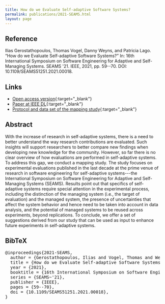 ```yaml
---
title: How do we Evaluate Self-adaptive Software Systems?
permalink: publications/2021-SEAMS.html
layout: page
---
```


## Reference
Ilias Gerostathopoulos, Thomas Vogel, Danny Weyns, and Patricia Lago. “How do we Evaluate Self-adaptive Software Systems?” In: 16th International Symposium on Software Engineering for Adaptive and Self-Managing Systems. SEAMS '21. IEEE, 2021, pp. 59--70. DOI: 10.1109/SEAMS51251.2021.00018.

## Links
* [Open access version](https://arxiv.org/abs/2103.11481){:target="_blank"}
* [Paper at IEEE DL](https://doi.ieeecomputersociety.org/10.1109/SEAMS51251.2021.00018){:target="_blank"}
* [Protocol and data set of the mapping study](https://doi.org/10.5281/zenodo.4622749){:target="_blank"}

## Abstract
With the increase of research in self-adaptive systems, there is a need to better understand the way research contributions are evaluated. Such insights will support researchers to better compare new findings when developing new knowledge for the community. However, so far there is no clear overview of how evaluations are performed in self-adaptive systems. To address this gap, we conduct a mapping study. The study focuses on experimental evaluations published in the last decade at the prime venue of research in software engineering for self-adaptive systems---the International Symposium on Software Engineering for Adaptive and Self-Managing Systems (SEAMS). Results point out that specifics of self-adaptive systems require special attention in the experimental process, including the distinction of the managing system (i.e., the target of evaluation) and the managed system, the presence of uncertainties that affect the system behavior and hence need to be taken into account in data analysis, and the potential of managed systems to be reused across experiments, beyond replications. To conclude, we offer a set of suggestions derived from our study that can be used as input to enhance future experiments in self-adaptive systems.

## BibTeX

<div class="bibtex">
<pre>@inproceedings{2021-SEAMS,
  author = {Gerostathopoulos, Ilias and Vogel, Thomas and Weyns, Danny and Lago, Patricia},
  title = {How do we Evaluate Self-adaptive Software Systems?},
  year = {2021},
  booktitle = {16th International Symposium on Software Engineering for Adaptive and Self-Managing Systems},
  series = {SEAMS~'21},
  publisher = {IEEE},
  pages = {59--70},
  doi = {10.1109/SEAMS51251.2021.00018},
}</pre>
</div>
